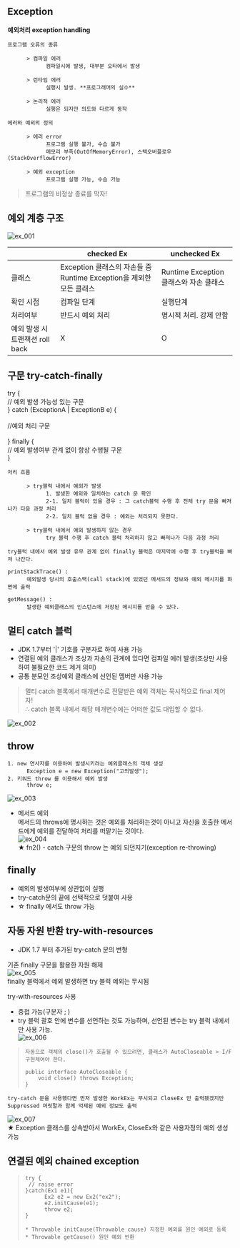 ## Exception

**예외처리 exception handling**

```
프로그램 오류의 종류

      > 컴파일 에러
            컴파일시에 발생, 대부분 오타에서 발생 

      > 런타임 에러
            실행시 발생. **프로그래머의 실수**

      > 논리적 에러
            실행은 되지만 의도와 다르게 동작 
```
```
에러와 예외의 정의

      > 에러 error
            프로그램 실행 불가, 수습 불가
            메모리 부족(OutOfMemoryError), 스택오버플로우(StackOverflowError)

      > 예외 exception
            프로그램 실행 가능, 수습 가능
```
> 프로그램의 비정상 종료를 막자! 


## 예외 계층 구조 

![ex_001](../../../assets/images/note/java/ex_001.png)

||checked Ex|unchecked Ex|
|-----|-----|------|
|클래스|Exception 클래스의 자손들 중 Runtime Exception을 제외한 모든  클래스 |Runtime Exception 클래스와 자손 클래스|
|확인 시점|컴파일 단계|실행단계|
|처리여부|반드시 예외 처리|명시적 처리. 강제 안함|
|예외 발생 시 트랜잭션 roll back |X|O |

## 구문 try-catch-finally
try { <br>
      // 예외 발생 가능성 있는 구문<br>
} catch (ExceptionA | ExceptionB e) {<br>
<br>
      //예외 처리 구문<br>
<br>
} finally {<br>
      // 예외 발생여부 관계 없이 항상 수행될 구문 <br>
}<br>

```
처리 흐름 

      > try블럭 내에서 예외가 발생
            1. 발생한 예외와 일치하는 catch 문 확인
            2-1. 일치 블럭이 있을 경우 : 그 catch블럭 수행 후 전체 try 문을 빠져 나가 다음 과정 처리 
            2-2. 일치 블럭 없을 경우 : 예외는 처리되지 못한다.

      > try블럭 내에서 예외 발생하지 않는 경우 
            try 블럭 수행 후 catch 블럭 처리하지 않고 빠져나가 다음 과정 처리 

try블럭 내에서 예외 발생 유무 관계 없이 finally 블럭은 마지막에 수행 후 try블럭을 빠져 나간다. 
```
```
printStackTrace() :
      예외발생 당시의 호출스택(call stack)에 있었던 메서드의 정보와 예외 메시지를 화면에 출력

getMessage() :
      발생한 예외클래스의 인스턴스에 저장된 메시지를 얻을 수 있다. 
```

## 멀티 catch 블럭

- JDK 1.7부터 '|' 기호를 구분자로 하여 사용 가능 
- 연결된 예외 클래스가 조상과 자손의 관계에 있다면 컴파일 에러 발생(조상만 사용하여 불필요한 코드 제거 의미) 
- 공통 분모인 조상예외 클래스에 선언된 멤버만 사용 가능
 
> 멀티 catch 블록에서 매개변수로 전달받은 예외 객체는 묵시적으로 final 제어자! <br>
> ∴ catch 블록 내에서 해당 매개변수에는 어떠한 값도 대입할 수 없다.

![ex_002](../../../assets/images/note/java/ex_002.png)

## throw 
```
1. new 연사자를 이용하여 발생시키려는 예외클래스의 객체 생성
      Exception e = new Exception("고의발생");
2. 키워드 throw 를 이용해서 예외 발생 
      throw e;
```

![ex_003](../../../assets/images/note/java/ex_003.png)

- 메서드 예외<br>
메서드의 throws에 명시하는 것은 예외를 처리하는것이 아니고 자신을 호출한 메서드에게 예외를 전달하여 처리를 떠맡기는 것이다. <br>
![ex_004](../../../assets/images/note/java/ex_004.png)<br>
★ fn2() - catch 구문의 throw 는 예외 되던지기(exception re-throwing)

## finally 
- 예외의 발생여부에 상관없이 실행
- try-catch문의 끝에 선택적으로 덧붙여 사용
- ☆ finally 에서도 throw 가능 

## 자동 자원 반환 try-with-resources
- JDK 1.7 부터 추가된 try-catch 문의 변형

기존 finally 구문을 활용한 자원 해제 <br>
![ex_005](../../../assets/images/note/java/ex_005.png)<br>
finally 블럭에서 예외 발생하면 try 블럭 예외는 무시됨<br>

try-with-resources 사용
- 중첩 가능(구분자 ; )<br>
- try 블럭 괄호 안에 변수를 선언하는 것도 가능하며, 선언된 변수는 try 블럭 내에서만 사용 가능. <br>
![ex_006](../../../assets/images/note/java/ex_006.png)<br>

>
> ```
> 자동으로 객체의 close()가 호출될 수 있으려면, 클래스가 AutoCloseable > I/F 구현체여야 한다. 
> 
> public interface AutoCloseable {
>     void close() throws Exception;
> }
> 
> ```

```
try-catch 문을 사용했다면 먼저 발생한 WorkEx는 무시되고 CloseEx 만 출력됐겠지만
Suppressed 머릿말과 함께 억제된 예외 정보도 출력
```
![ex_007](../../../assets/images/note/java/ex_007.png)<br>
★ Exception 클래스를 상속받아서 WorkEx, CloseEx와 같은 사용자정의 예외 생성 가능 

## 연결된 예외 chained exception

> ``` 
> try {
>  // raise error
> }catch(Ex1 e1){
>       Ex2 e2 = new Ex2("ex2");
>       e2.initCause(e1);
>       throw e2;
> }
>
> * Throwable initCause(Throwable cause) 지정한 예외를 원인 예외로 등록
> * Throwable getCause() 원인 예외 반환 
> ```